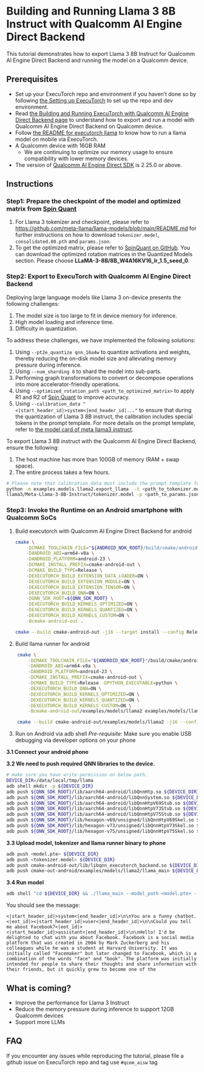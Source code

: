 # Building and Running Llama 3 8B Instruct with Qualcomm AI Engine Direct Backend

This tutorial demonstrates how to export Llama 3 8B Instruct for Qualcomm AI Engine Direct Backend and running the model on a Qualcomm device.

## Prerequisites

- Set up your ExecuTorch repo and environment if you haven’t done so by following [the Setting up ExecuTorch](../getting-started-setup.md) to set up the repo and dev environment.
- Read [the Building and Running ExecuTorch with Qualcomm AI Engine Direct Backend page](../build-run-qualcomm-ai-engine-direct-backend.md) to understand how to export and run a model with Qualcomm AI Engine Direct Backend on Qualcomm device.
- Follow [the README for executorch llama](https://github.com/pytorch/executorch/tree/main/examples/models/llama2) to know how to run a llama model on mobile via ExecuTorch.
- A Qualcomm device with 16GB RAM
  - We are continuing to optimize our memory usage to ensure compatibility with lower memory devices.
- The version of [Qualcomm AI Engine Direct SDK](https://developer.qualcomm.com/software/qualcomm-ai-engine-direct-sdk) is 2.25.0 or above.

## Instructions

### Step1: Prepare the checkpoint of the model and optimized matrix from [Spin Quant](https://github.com/facebookresearch/SpinQuant)

1. For Llama 3 tokenizer and checkpoint, please refer to https://github.com/meta-llama/llama-models/blob/main/README.md for further instructions on how to download `tokenizer.model`, `consolidated.00.pth` and `params.json`.
2. To get the optimized matrix, please refer to [SpinQuant on GitHub](https://github.com/facebookresearch/SpinQuant). You can download the optimized rotation matrices in the Quantized Models section. Please choose **LLaMA-3-8B/8B_W4A16KV16_lr_1.5_seed_0**.

### Step2: Export to ExecuTorch with Qualcomm AI Engine Direct Backend
Deploying large language models like Llama 3 on-device presents the following challenges:

1. The model size is too large to fit in device memory for inference.
2. High model loading and inference time.
3. Difficulty in quantization.

To address these challenges, we have implemented the following solutions:
1. Using `--pt2e_quantize qnn_16a4w` to quantize activations and weights, thereby reducing the on-disk model size and alleviating memory pressure during inference.
2. Using `--num_sharding 8` to shard the model into sub-parts.
3. Performing graph transformations to convert or decompose operations into more accelerator-friendly operations.
4. Using `--optimized_rotation_path <path_to_optimized_matrix>` to apply R1 and R2 of [Spin Quant](https://github.com/facebookresearch/SpinQuant) to improve accuracy.
5. Using `--calibration_data "<|start_header_id|>system<|end_header_id|..."` to ensure that during the quantization of Llama 3 8B instruct, the calibration includes special tokens in the prompt template. For more details on the prompt template, refer to [the model card of meta llama3 instruct](https://llama.meta.com/docs/model-cards-and-prompt-formats/meta-llama-3/).

To export Llama 3 8B instruct with the Qualcomm AI Engine Direct Backend, ensure the following:

1. The host machine has more than 100GB of memory (RAM + swap space).
2. The entire process takes a few hours.

```bash
# Please note that calibration_data must include the prompt template for special tokens.
python -m examples.models.llama2.export_llama  -t <path_to_tokenizer.model>
llama3/Meta-Llama-3-8B-Instruct/tokenizer.model -p <path_to_params.json> -c <path_to_checkpoint_for_Meta-Llama-3-8B-Instruct>  --use_kv_cache  --qnn --pt2e_quantize qnn_16a4w --disable_dynamic_shape --num_sharding 8 --calibration_tasks wikitext --calibration_limit 1 --calibration_seq_length 128 --optimized_rotation_path <path_to_optimized_matrix> --calibration_data "<|start_header_id|>system<|end_header_id|>\n\nYou are a funny chatbot.<|eot_id|><|start_header_id|>user<|end_header_id|>\n\nCould you tell me about Facebook?<|eot_id|><|start_header_id|>assistant<|end_header_id|>\n\n"
```

### Step3: Invoke the Runtime on an Android smartphone with Qualcomm SoCs
1. Build executorch with Qualcomm AI Engine Direct Backend for android
    ```bash
    cmake \
        -DCMAKE_TOOLCHAIN_FILE="${ANDROID_NDK_ROOT}/build/cmake/android.toolchain.cmake" \
        -DANDROID_ABI=arm64-v8a \
        -DANDROID_PLATFORM=android-23 \
        -DCMAKE_INSTALL_PREFIX=cmake-android-out \
        -DCMAKE_BUILD_TYPE=Release \
        -DEXECUTORCH_BUILD_EXTENSION_DATA_LOADER=ON \
        -DEXECUTORCH_BUILD_EXTENSION_MODULE=ON \
        -DEXECUTORCH_BUILD_EXTENSION_TENSOR=ON \
        -DEXECUTORCH_BUILD_QNN=ON \
        -DQNN_SDK_ROOT=${QNN_SDK_ROOT} \
        -DEXECUTORCH_BUILD_KERNELS_OPTIMIZED=ON \
        -DEXECUTORCH_BUILD_KERNELS_QUANTIZED=ON \
        -DEXECUTORCH_BUILD_KERNELS_CUSTOM=ON \
        -Bcmake-android-out .

    cmake --build cmake-android-out -j16 --target install --config Release
    ```
2. Build llama runner for android
```bash
    cmake \
        -DCMAKE_TOOLCHAIN_FILE="${ANDROID_NDK_ROOT}"/build/cmake/android.toolchain.cmake  \
        -DANDROID_ABI=arm64-v8a \
        -DANDROID_PLATFORM=android-23 \
        -DCMAKE_INSTALL_PREFIX=cmake-android-out \
        -DCMAKE_BUILD_TYPE=Release -DPYTHON_EXECUTABLE=python \
        -DEXECUTORCH_BUILD_QNN=ON \
        -DEXECUTORCH_BUILD_KERNELS_OPTIMIZED=ON \
        -DEXECUTORCH_BUILD_KERNELS_QUANTIZED=ON \
        -DEXECUTORCH_BUILD_KERNELS_CUSTOM=ON \
        -Bcmake-android-out/examples/models/llama2 examples/models/llama2

    cmake --build cmake-android-out/examples/models/llama2 -j16 --config Release
```
3. Run on Android via adb shell
*Pre-requisite*: Make sure you enable USB debugging via developer options on your phone

**3.1 Connect your android phone**

**3.2 We need to push required QNN libraries to the device.**
```bash
# make sure you have write-permission on below path.
DEVICE_DIR=/data/local/tmp/llama
adb shell mkdir -p ${DEVICE_DIR}
adb push ${QNN_SDK_ROOT}/lib/aarch64-android/libQnnHtp.so ${DEVICE_DIR}
adb push ${QNN_SDK_ROOT}/lib/aarch64-android/libQnnSystem.so ${DEVICE_DIR}
adb push ${QNN_SDK_ROOT}/lib/aarch64-android/libQnnHtpV69Stub.so ${DEVICE_DIR}
adb push ${QNN_SDK_ROOT}/lib/aarch64-android/libQnnHtpV73Stub.so ${DEVICE_DIR}
adb push ${QNN_SDK_ROOT}/lib/aarch64-android/libQnnHtpV75Stub.so ${DEVICE_DIR}
adb push ${QNN_SDK_ROOT}/lib/hexagon-v69/unsigned/libQnnHtpV69Skel.so ${DEVICE_DIR}
adb push ${QNN_SDK_ROOT}/lib/hexagon-v73/unsigned/libQnnHtpV73Skel.so ${DEVICE_DIR}
adb push ${QNN_SDK_ROOT}/lib/hexagon-v75/unsigned/libQnnHtpV75Skel.so ${DEVICE_DIR}
```

**3.3 Upload model, tokenizer and llama runner binary to phone**
```bash
adb push <model.pte> ${DEVICE_DIR}
adb push <tokenizer.model> ${DEVICE_DIR}
adb push cmake-android-out/lib/libqnn_executorch_backend.so ${DEVICE_DIR}
adb push cmake-out-android/examples/models/llama2/llama_main ${DEVICE_DIR}
```

**3.4 Run model**
```bash
adb shell "cd ${DEVICE_DIR} && ./llama_main --model_path <model.pte> --tokenizer_path <tokenizer.model> --prompt \"<|start_header_id|>system<|end_header_id|>\n\nYou are a funny chatbot.<|eot_id|><|start_header_id|>user<|end_header_id|>\n\nCould you tell me about Facebook?<|eot_id|><|start_header_id|>assistant<|end_header_id|>\n\n\" --seq_len 128"
```
You should see the message:
```
<|start_header_id|>system<|end_header_id|>\n\nYou are a funny chatbot.<|eot_id|><|start_header_id|>user<|end_header_id|>\n\nCould you tell me about Facebook?<|eot_id|><|start_header_id|>assistant<|end_header_id|>\n\nHello! I'd be delighted to chat with you about Facebook. Facebook is a social media platform that was created in 2004 by Mark Zuckerberg and his colleagues while he was a student at Harvard University. It was initially called "Facemaker" but later changed to Facebook, which is a combination of the words "face" and "book". The platform was initially intended for people to share their thoughts and share information with their friends, but it quickly grew to become one of the
```

## What is coming?
- Improve the performance for Llama 3 Instruct
- Reduce the memory pressure during inference to support 12GB Qualcomm devices
- Support more LLMs

## FAQ

If you encounter any issues while reproducing the tutorial, please file a github
issue on ExecuTorch repo and tag use `#qcom_aisw` tag
